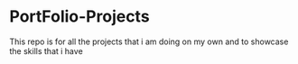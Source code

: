 # PortFolio-Projects
This repo is for all the projects that i am doing on my own and to showcase the skills that i have
